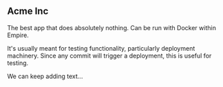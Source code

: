 ## Acme Inc

The best app that does absolutely nothing. Can be run with Docker within Empire.

It's usually meant for testing functionality, particularly deployment machinery.
Since any commit will trigger a deployment, this is useful for testing.

We can keep adding text...
